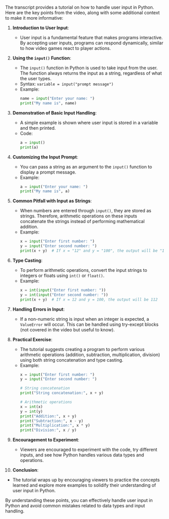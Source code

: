 The transcript provides a tutorial on how to handle user input in Python. Here are the key points from the video, along with some additional context to make it more informative:

1. **Introduction to User Input**:
   - User input is a fundamental feature that makes programs interactive. By accepting user inputs, programs can respond dynamically, similar to how video games react to player actions.

2. **Using the `input()` Function**:
   - The `input()` function in Python is used to take input from the user. The function always returns the input as a string, regardless of what the user types.
   - Syntax: `variable = input("prompt message")`
   - Example:
     ```python
     name = input("Enter your name: ")
     print("My name is", name)
     ```

3. **Demonstration of Basic Input Handling**:
   - A simple example is shown where user input is stored in a variable and then printed.
   - Code:
     ```python
     a = input()
     print(a)
     ```

4. **Customizing the Input Prompt**:
   - You can pass a string as an argument to the `input()` function to display a prompt message.
   - Example:
     ```python
     a = input("Enter your name: ")
     print("My name is", a)
     ```

5. **Common Pitfall with Input as Strings**:
   - When numbers are entered through `input()`, they are stored as strings. Therefore, arithmetic operations on these inputs concatenate the strings instead of performing mathematical addition.
   - Example:
     ```python
     x = input("Enter first number: ")
     y = input("Enter second number: ")
     print(x + y)  # If x = "12" and y = "100", the output will be "12100"
     ```

6. **Type Casting**:
   - To perform arithmetic operations, convert the input strings to integers or floats using `int()` or `float()`.
   - Example:
     ```python
     x = int(input("Enter first number: "))
     y = int(input("Enter second number: "))
     print(x + y)  # If x = 12 and y = 100, the output will be 112
     ```

7. **Handling Errors in Input**:
   - If a non-numeric string is input when an integer is expected, a `ValueError` will occur. This can be handled using try-except blocks (not covered in the video but useful to know).

8. **Practical Exercise**:
   - The tutorial suggests creating a program to perform various arithmetic operations (addition, subtraction, multiplication, division) using both string concatenation and type casting.
   - Example:
     ```python
     x = input("Enter first number: ")
     y = input("Enter second number: ")

     # String concatenation
     print("String concatenation:", x + y)

     # Arithmetic operations
     x = int(x)
     y = int(y)
     print("Addition:", x + y)
     print("Subtraction:", x - y)
     print("Multiplication:", x * y)
     print("Division:", x / y)
     ```

9. **Encouragement to Experiment**:
   - Viewers are encouraged to experiment with the code, try different inputs, and see how Python handles various data types and operations.

10. **Conclusion**:
   - The tutorial wraps up by encouraging viewers to practice the concepts learned and explore more examples to solidify their understanding of user input in Python.

By understanding these points, you can effectively handle user input in Python and avoid common mistakes related to data types and input handling.